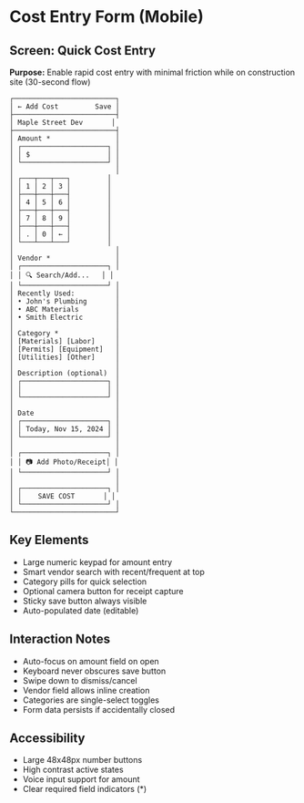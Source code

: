 # Cost Entry Form (Mobile)

## Screen: Quick Cost Entry
**Purpose:** Enable rapid cost entry with minimal friction while on construction site (30-second flow)

```
┌─────────────────────────┐
│ ← Add Cost         Save │
├─────────────────────────┤
│ Maple Street Dev       │
├─────────────────────────┤
│ Amount *                │
│ ┌─────────────────────┐ │
│ │ $                   │ │
│ └─────────────────────┘ │
│                         │
│ ┌───┬───┬───┐         │
│ │ 1 │ 2 │ 3 │         │
│ ├───┼───┼───┤         │
│ │ 4 │ 5 │ 6 │         │
│ ├───┼───┼───┤         │
│ │ 7 │ 8 │ 9 │         │
│ ├───┼───┼───┤         │
│ │ . │ 0 │ ← │         │
│ └───┴───┴───┘         │
│                         │
│ Vendor *                │
│ ┌─────────────────────┐ │
│ │ 🔍 Search/Add...   │ │
│ └─────────────────────┘ │
│ Recently Used:          │
│ • John's Plumbing       │
│ • ABC Materials         │
│ • Smith Electric        │
│                         │
│ Category *              │
│ [Materials] [Labor]     │
│ [Permits] [Equipment]   │
│ [Utilities] [Other]     │
│                         │
│ Description (optional)  │
│ ┌─────────────────────┐ │
│ │                     │ │
│ └─────────────────────┘ │
│                         │
│ Date                    │
│ ┌─────────────────────┐ │
│ │ Today, Nov 15, 2024 │ │
│ └─────────────────────┘ │
│                         │
│ ┌─────────────────────┐ │
│ │ 📷 Add Photo/Receipt│ │
│ └─────────────────────┘ │
│                         │
│ ┌─────────────────────┐ │
│ │    SAVE COST       │ │
│ └─────────────────────┘ │
└─────────────────────────┘
```

## Key Elements
- Large numeric keypad for amount entry
- Smart vendor search with recent/frequent at top
- Category pills for quick selection
- Optional camera button for receipt capture
- Sticky save button always visible
- Auto-populated date (editable)

## Interaction Notes
- Auto-focus on amount field on open
- Keyboard never obscures save button
- Swipe down to dismiss/cancel
- Vendor field allows inline creation
- Categories are single-select toggles
- Form data persists if accidentally closed

## Accessibility
- Large 48x48px number buttons
- High contrast active states
- Voice input support for amount
- Clear required field indicators (*)
